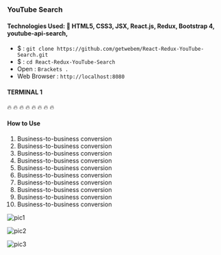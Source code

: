 ###  YouTube Search
#### Technologies Used:   :rocket:  HTML5, CSS3, JSX, React.js, Redux, Bootstrap 4, youtube-api-search,

 - $ : `git clone https://github.com/getwebem/React-Redux-YouTube-Search.git`
 - $ : `cd React-Redux-YouTube-Search`
 - Open : `Brackets .`
 - Web Browser : `http://localhost:8080`

#### TERMINAL 1

:fire: :fire: :fire: :fire: :fire: :fire: :fire: :fire:
#### How to Use
1. Business-to-business conversion
2. Business-to-business conversion
3. Business-to-business conversion
4. Business-to-business conversion
5. Business-to-business conversion
6. Business-to-business conversion
7.  Business-to-business conversion
8. Business-to-business conversion
9. Business-to-business conversion
10. Business-to-business conversion


![pic1]()

![pic2]()

![pic3]()
